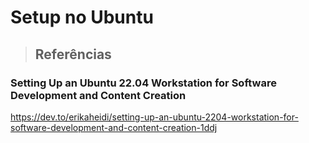 # Setup no Ubuntu

> ## **Referências**

### Setting Up an Ubuntu 22.04 Workstation for Software Development and Content Creation

<!-- markdown-link-check-disable-next-line -->
https://dev.to/erikaheidi/setting-up-an-ubuntu-2204-workstation-for-software-development-and-content-creation-1ddj
